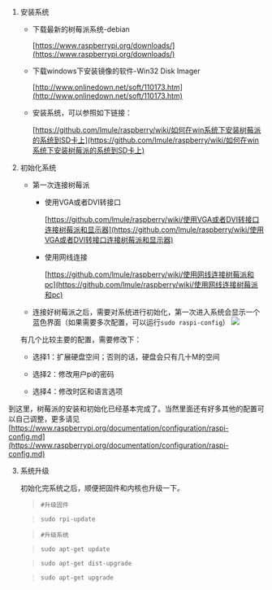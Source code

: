 1. 安装系统

	* 下载最新的树莓派系统-debian
	
        [https://www.raspberrypi.org/downloads/](https://www.raspberrypi.org/downloads/)
	* 下载windows下安装镜像的软件-Win32 Disk Imager
	
        [http://www.onlinedown.net/soft/110173.htm](http://www.onlinedown.net/soft/110173.htm)
	* 安装系统，可以参照如下链接：
	
        [https://github.com/lmule/raspberry/wiki/如何在win系统下安装树莓派的系统到SD卡上](https://github.com/lmule/raspberry/wiki/如何在win系统下安装树莓派的系统到SD卡上)
2. 初始化系统

    * 第一次连接树莓派
        - 使用VGA或者DVI转接口

        	[https://github.com/lmule/raspberry/wiki/使用VGA或者DVI转接口连接树莓派和显示器](https://github.com/lmule/raspberry/wiki/使用VGA或者DVI转接口连接树莓派和显示器)
        - 使用网线连接
        
        	[https://github.com/lmule/raspberry/wiki/使用网线连接树莓派和pc](https://github.com/lmule/raspberry/wiki/使用网线连接树莓派和pc)
    * 连接好树莓派之后，需要对系统进行初始化，第一次进入系统会显示一个蓝色界面（如果需要多次配置，可以运行`sudo raspi-config`）
    ![](http://bbs.ickey.cn/plugins/pubs/kindeditor/attached/image/20140126/20140126092121_41088.jpg)
    
    有几个比较主要的配置，需要修改下：
    	
	* 选择1：扩展硬盘空间；否则的话，硬盘会只有几十M的空间
    	
	* 选择2：修改用户pi的密码
    	
	* 选择4：修改时区和语言选项
	
到这里，树莓派的安装和初始化已经基本完成了。当然里面还有好多其他的配置可以自己调整，更多请见[https://www.raspberrypi.org/documentation/configuration/raspi-config.md](https://www.raspberrypi.org/documentation/configuration/raspi-config.md)

3. 系统升级

	初始化完系统之后，顺便把固件和内核也升级一下。
	
	> `#升级固件`
	
	> `sudo rpi-update`
	
	> `#升级系统`
	
	> `sudo apt-get update`
	
	> `sudo apt-get dist-upgrade`
	
	> `sudo apt-get upgrade`

